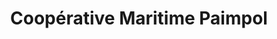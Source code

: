 ---
title: "Coopérative Maritime Paimpol"
url: /paimpol/cooperative-maritime-paimpol/
shop: Baustoffe
---